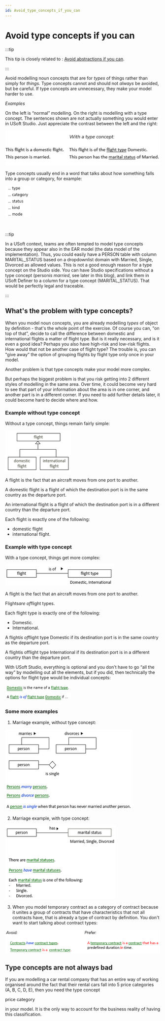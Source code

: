 ```yaml
---
id: Avoid_type_concepts_if_you_can
---
```


# Avoid type concepts if you can


:::tip

This tip is closely related to : [Avoid abstractions if you can](/Business_rules/How_to_model_a_vocabulary_successfully/Avoid_abstractions_if_you_can.md).

:::

Avoid modelling noun concepts that are for *types* of things rather than simply for *things.* Type concepts cannot and should not *always* be avoided, but be careful. If type concepts are unnecessary, they make your model harder to use.

*Examples*

On the left is “normal” modelling. On the right is modelling with a type concept. The sentences shown are not actually something you would enter in USoft Studio. Just appreciate the contrast between the left and the right:

![](./assets/eefafeaa-b566-4c74-8498-f9f1e1360a04.png)

Type concepts usually end in a word that talks about how something falls into a group or category, for example:

![](./assets/be54bd4e-965f-4e72-9a94-70d3344c2a7d.png)

 


:::tip

In a USoft context, teams are often tempted to model type concepts because they appear also in the EAR model (the data model of the implementation). Thus, you could easily have a PERSON table with column MARITAL_STATUS based on a dropdownlist domain with Married, Single, Divorced as allowed values.
This is not a good enough reason for a type concept on the Studio side. You can have Studio specifications without a type concept (person*is married*, see later in this blog), and link them in USoft Definer to a column for a type concept (MARITAL_STATUS). That would be perfectly legal and traceable.

:::

## What's the problem with type concepts?

When you model noun concepts, you are already modelling *types* of object by definition - that's the whole point of the exercise. Of course you can, "on top of that”, decide to call the difference between domestic and international flights a matter of flight type. But is it really necessary, and is it even a good idea? Perhaps you also have high-risk and low-risk flights. How would that not be another case of flight type? The trouble is, you can "give away” the option of grouping flights by flight type only once in your model.

Another problem is that type concepts make your model more complex.

But perhaps the biggest problem is that you risk getting into 2 different styles of modelling in the same area. Over time, it could become very hard to see that part of your information about the area is in one corner, and another part is in a different corner. If you need to add further details later, it could become hard to decide where and how.

### Example without type concept

Without a type concept, things remain fairly simple:

![](./assets/3746ff9c-8736-4550-9bc6-c80957d0fb3a.png)

A flight is the fact that an aircraft moves from one port to another.

A domestic flight is a flight of which the destination port is in the same country as the departure port.

An international flight is a flight of which the destination port is in a different country than the departure port.

Each flight is exactly one of the following:

- domestic flight
- international flight.

### Example with type concept

With a type concept, things get more complex:

![](./assets/011526c7-4f29-4e86-9ae3-b0df7a31f3c2.png)

A flight is the fact that an aircraft moves from one port to another.

Flights*are of*flight types.

Each flight type is exactly one of the following:

- Domestic.
- International.

A flight*is of*flight type Domestic if its destination port is in the same country as the departure port.

A flightis offlight type International if its destination port is in a different country than the departure port.

With USoft Studio, everything is optional and you don't have to go “all the way” by modelling out all the elements, but if you did, then technically the options for flight type would be individual concepts:

![](./assets/279ee69e-ea3e-4f10-a639-2c17dfe4b8c9.png)

### Some more examples

1. Marriage example, without type concept:

![](./assets/c3a3df2d-3e46-4ba1-95c7-2779c0fff6c7.png)

2. Marriage example, with type concept:

![](./assets/e0d05bc0-6a3c-4bbb-8532-865326cc9230.png)

3. When you model temporary contract as a category of contract because it unites a group of contracts that have characteristics that not all contracts have, that is already a type of contract by definition. You don't want to start talking about contract types:

![](./assets/10bcc8b6-6dba-4559-b26e-e8c6373a295a.png)

## Type concepts are not always bad

If you are modelling a car rental company that has an entire way of working organised around the fact that their rental cars fall into 5 price categories (A, B, C, D, E), then you need the type concept

price category

in your model. It is the only way to account for the business reality of having this classification.

 
